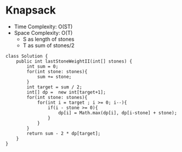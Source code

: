 # Knapsack
* Time Complexity: O(ST)
* Space Complexity: O(T)
	* S as length of stones
	* T as sum of stones/2
```
class Solution {
    public int lastStoneWeightII(int[] stones) {
        int sum = 0;
        for(int stone: stones){
            sum += stone;
        }
        int target = sum / 2;
        int[] dp =  new int[target+1];
        for(int stone: stones){
            for(int i = target ; i >= 0; i--){
                if(i - stone >= 0){
                    dp[i] = Math.max(dp[i], dp[i-stone] + stone);
                }
            }
        }
        return sum - 2 * dp[target];
    }
}
```